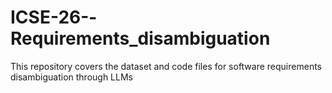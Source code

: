 # ICSE-26--Requirements_disambiguation
This repository covers the dataset and code files for software requirements disambiguation through LLMs
